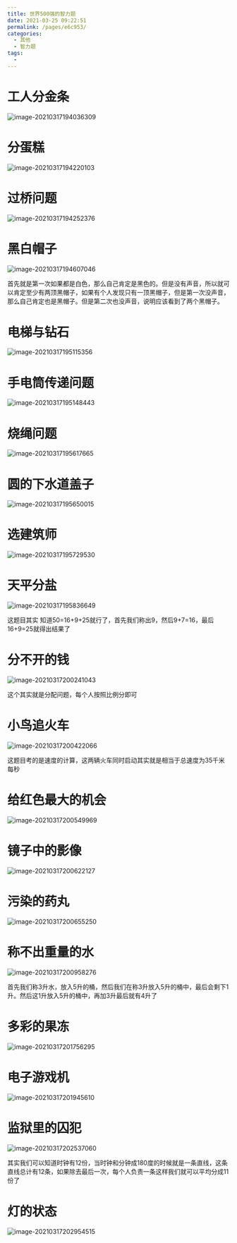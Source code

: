 ```yaml
---
title: 世界500强的智力题
date: 2021-03-25 09:22:51
permalink: /pages/e6c953/
categories:
  - 其他
  - 智力题
tags:
  - 
---
```

# 工人分金条

![image-20210317194036309](https://img.xiaoyou66.com/2021/03/25/2149d516f5972.png)

# 分蛋糕

![image-20210317194220103](https://img.xiaoyou66.com/2021/03/25/c9949cfd9aef5.png)

# 过桥问题

![image-20210317194252376](https://img.xiaoyou66.com/2021/03/25/9791f3f7a78f2.png)

# 黑白帽子

![image-20210317194607046](https://img.xiaoyou66.com/2021/03/25/38f74ce320ed0.png)

首先就是第一次如果都是白色，那么自己肯定是黑色的。但是没有声音，所以就可以肯定至少有两顶黑帽子，如果有个人发现只有一顶黑帽子，但是第一次没声音，那么自己肯定也是黑帽子。但是第二次也没声音，说明应该看到了两个黑帽子。

# 电梯与钻石

![image-20210317195115356](https://img.xiaoyou66.com/2021/03/25/86cfd9c1a737c.png)

# 手电筒传递问题

![image-20210317195148443](https://img.xiaoyou66.com/2021/03/25/769dfc73727c3.png)

# 烧绳问题

![image-20210317195617665](https://img.xiaoyou66.com/2021/03/25/c7755780b8580.png)

# 圆的下水道盖子

![image-20210317195650015](https://img.xiaoyou66.com/2021/03/25/8f0154b0b9a70.png)

# 选建筑师

![image-20210317195729530](https://img.xiaoyou66.com/2021/03/25/da1e5fc42b9f4.png)

# 天平分盐

![image-20210317195836649](https://img.xiaoyou66.com/2021/03/25/8a76559572e92.png)

这题目其实 知道50=16+9+25就行了，首先我们称出9，然后9+7=16，最后16+9=25就得出结果了

# 分不开的钱

![image-20210317200241043](https://img.xiaoyou66.com/2021/03/25/bc407f74cf145.png)

这个其实就是分配问题，每个人按照比例分即可

# 小鸟追火车

![image-20210317200422066](https://img.xiaoyou66.com/2021/03/25/1b9bc79736365.png)

这题目考的是速度的计算，这两辆火车同时启动其实就是相当于总速度为35千米每秒

# 给红色最大的机会

![image-20210317200549969](https://img.xiaoyou66.com/2021/03/25/3fe2138be4544.png)

# 镜子中的影像

![image-20210317200622127](https://img.xiaoyou66.com/2021/03/25/1428198558d31.png)

# 污染的药丸

![image-20210317200655250](https://img.xiaoyou66.com/2021/03/25/c70fd7a72400e.png)

# 称不出重量的水

![image-20210317200958276](https://img.xiaoyou66.com/2021/03/25/a75e1abaddb78.png)

首先我们称3升水，放入5升的桶，然后我们在称3升放入5升的桶中，最后会剩下1升。然后这1升放入5升的桶中，再加3升最后就有4升了

# 多彩的果冻

![image-20210317201756295](https://img.xiaoyou66.com/2021/03/25/af7e7c8f06f59.png)

# 电子游戏机

![image-20210317201945610](https://img.xiaoyou66.com/2021/03/25/f02ea1c20d85a.png)

# 监狱里的囚犯

![image-20210317202537060](https://img.xiaoyou66.com/2021/03/25/656e1979bcf3c.png)

其实我们可以知道时钟有12份，当时钟和分钟成180度的时候就是一条直线，这条直线总计有12条，如果除去最后一次，每个人负责一条这样我们就可以平均分成11份了

# 灯的状态

![image-20210317202954515](https://img.xiaoyou66.com/2021/03/25/455fc2d1be3e1.png)









